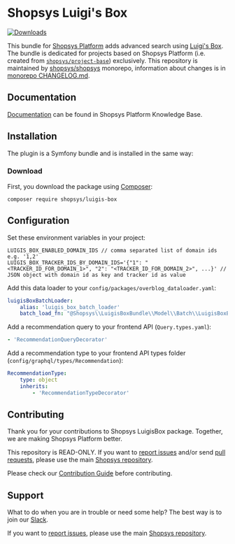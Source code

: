 # Shopsys Luigi's Box

[![Downloads](https://img.shields.io/packagist/dt/shopsys/luigis-box.svg)](https://packagist.org/packages/shopsys/luigis-box)

This bundle for [Shopsys Platform](https://www.shopsys.com) adds advanced search using [Luigi's Box](https://luigisbox.com).
The bundle is dedicated for projects based on Shopsys Platform (i.e. created from [`shopsys/project-base`](https://github.com/shopsys/project-base)) exclusively.
This repository is maintained by [shopsys/shopsys] monorepo, information about changes is in [monorepo CHANGELOG.md](https://github.com/shopsys/shopsys/blob/master/CHANGELOG.md).

## Documentation

[Documentation](https://docs.shopsys.com/en/latest/integration/luigis-box/) can be found in Shopsys Platform Knowledge Base.

## Installation

The plugin is a Symfony bundle and is installed in the same way:

### Download

First, you download the package using [Composer](https://getcomposer.org/):

```
composer require shopsys/luigis-box
```

## Configuration

Set these environment variables in your project:

```
LUIGIS_BOX_ENABLED_DOMAIN_IDS // comma separated list of domain ids e.g. '1,2'
LUIGIS_BOX_TRACKER_IDS_BY_DOMAIN_IDS='{"1": "<TRACKER_ID_FOR_DOMAIN_1>", "2": "<TRACKER_ID_FOR_DOMAIN_2>", ...}' // JSON object with domain id as key and tracker id as value
```

Add this data loader to your `config/packages/overblog_dataloader.yaml`:

```yaml
luigisBoxBatchLoader:
    alias: 'luigis_box_batch_loader'
    batch_load_fn: "@Shopsys\\LuigisBoxBundle\\Model\\Batch\\LuigisBoxBatchLoader:loadByBatchData"
```

Add a recommendation query to your frontend API (`Query.types.yaml`):

```yaml
- 'RecommendationQueryDecorator'
```

Add a recommendation type to your frontend API types folder (`config/graphql/types/Recommendation`):

```yaml
RecommendationType:
    type: object
    inherits:
        - 'RecommendationTypeDecorator'
```

## Contributing

Thank you for your contributions to Shopsys LuigisBox package.
Together, we are making Shopsys Platform better.

This repository is READ-ONLY.
If you want to [report issues](https://github.com/shopsys/shopsys/issues/new) and/or send [pull requests](https://github.com/shopsys/shopsys/compare),
please use the main [Shopsys repository](https://github.com/shopsys/shopsys).

Please check our [Contribution Guide](https://github.com/shopsys/shopsys/blob/master/CONTRIBUTING.md) before contributing.

## Support

What to do when you are in trouble or need some help?
The best way is to join our [Slack](https://join.slack.com/t/shopsysframework/shared_invite/zt-11wx9au4g-e5pXei73UJydHRQ7nVApAQ).

If you want to [report issues](https://github.com/shopsys/shopsys/issues/new), please use the main [Shopsys repository](https://github.com/shopsys/shopsys).

[shopsys/shopsys]: (https://github.com/shopsys/shopsys)
